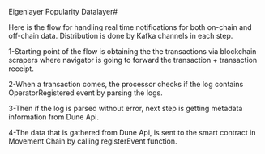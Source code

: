Eigenlayer Popularity Datalayer#

Here is the flow for handling real time notifications for both on-chain and off-chain data. Distribution is done by Kafka channels in each step.

1-Starting point of the flow is obtaining the the transactions via blockchain scrapers where navigator is going to forward the transaction + transaction receipt.

2-When a transaction comes, the processor checks if the log contains OperatorRegistered event by parsing the logs. 

3-Then if the log is parsed without error, next step is getting metadata information from Dune Api. 

4-The data that is gathered from Dune Api, is sent to the smart contract in Movement Chain by calling registerEvent function.
